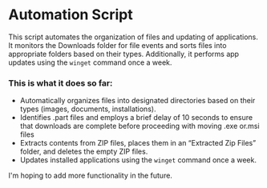 # Automation Script

This script automates the organization of files and updating of applications. It monitors the Downloads folder for file events and sorts files into appropriate folders based on their types. Additionally, it performs app updates using the `winget` command once a week.

### This is what it does so far:
- Automatically organizes files into designated directories based on their types (images, documents, installations).
- Identifies .part files and employs a brief delay of 10 seconds to ensure that downloads are complete before proceeding with moving .exe or.msi files
- Extracts contents from ZIP files, places them in an “Extracted Zip Files” folder, and deletes the empty ZIP files.
- Updates installed applications using the `winget` command once a week.

I'm hoping to add more functionality in the future.
